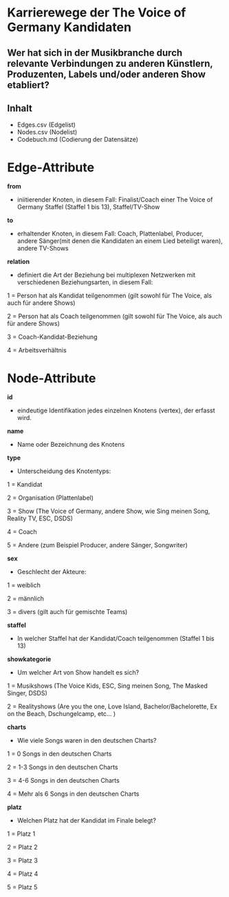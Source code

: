 # Karrierewege der The Voice of Germany Kandidaten

## Wer hat sich in der Musikbranche durch relevante Verbindungen zu anderen Künstlern, Produzenten, Labels und/oder anderen Show etabliert?

## Inhalt
- Edges.csv (Edgelist)
- Nodes.csv (Nodelist)
- Codebuch.md (Codierung der Datensätze)

# Edge-Attribute

**from**
- iniitierender Knoten, in diesem Fall: Finalist/Coach einer The Voice of Germany Staffel (Staffel 1 bis 13), Staffel/TV-Show 

**to**
- erhaltender Knoten, in diesem Fall: Coach, Plattenlabel, Producer, andere Sänger(mit denen die Kandidaten an einem Lied beteiligt waren), andere TV-Shows

**relation**
- definiert die Art der Beziehung bei multiplexen Netzwerken mit verschiedenen Beziehungsarten, in diesem Fall:

1 = Person hat als Kandidat teilgenommen (gilt sowohl für The Voice, als auch für andere Shows) 

2 = Person hat als Coach teilgenommen (gilt sowohl für The Voice, als auch für andere Shows) 

3 = Coach-Kandidat-Beziehung

4 = Arbeitsverhältnis

# Node-Attribute

**id**
- eindeutige Identifikation jedes einzelnen Knotens (vertex), der erfasst wird.

**name**
- Name oder Bezeichnung des Knotens

**type**
-  Unterscheidung des Knotentyps:

1 = Kandidat

2 = Organisation (Plattenlabel)

3 = Show (The Voice of Germany, andere Show, wie Sing meinen Song, Reality TV, ESC, DSDS)

4 = Coach 

5 = Andere (zum Beispiel Producer, andere Sänger, Songwriter)

**sex**
-  Geschlecht der Akteure:

1 = weiblich

2 = männlich 

3 = divers (gilt auch für gemischte Teams)

**staffel**
- In welcher Staffel hat der Kandidat/Coach teilgenommen (Staffel 1 bis 13)

**showkategorie**
- Um welcher Art von Show handelt es sich?

1 = Musikshows (The Voice Kids, ESC, Sing meinen Song, The Masked Singer, DSDS)

2 = Realityshows (Are you the one, Love Island, Bachelor/Bachelorette, Ex on the Beach, Dschungelcamp, etc... )

**charts**
- Wie viele Songs waren in den deutschen Charts?

1 = 0 Songs in den deutschen Charts

2 = 1-3 Songs in den deutschen Charts

3 = 4-6 Songs in den deutschen Charts

4 = Mehr als 6 Songs in den deutschen Charts

**platz**
- Welchen Platz hat der Kandidat im Finale belegt?

1 = Platz 1

2 = Platz 2

3 = Platz 3

4 = Platz 4 

5 = Platz 5 










